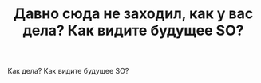 ﻿---
title: "Давно сюда не заходил, как у вас дела? Как видите будущее SO?"
se.owner.user_id: 441356
se.owner.display_name: "Space Researcher"
se.owner.link: "https://ru.meta.stackoverflow.com/users/441356/space-researcher"
se.link: "https://ru.meta.stackoverflow.com/questions/14613/%d0%94%d0%b0%d0%b2%d0%bd%d0%be-%d1%81%d1%8e%d0%b4%d0%b0-%d0%bd%d0%b5-%d0%b7%d0%b0%d1%85%d0%be%d0%b4%d0%b8%d0%bb-%d0%ba%d0%b0%d0%ba-%d1%83-%d0%b2%d0%b0%d1%81-%d0%b4%d0%b5%d0%bb%d0%b0-%d0%9a%d0%b0%d0%ba-%d0%b2%d0%b8%d0%b4%d0%b8%d1%82%d0%b5-%d0%b1%d1%83%d0%b4%d1%83%d1%89%d0%b5%d0%b5-so"
se.question_id: 14613
se.post_type: question
---
<p>Как дела? Как видите будущее SO?</p>
